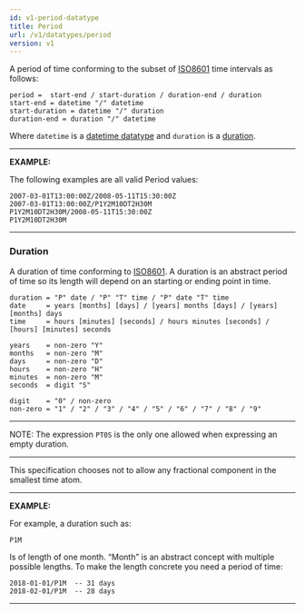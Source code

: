 ```yaml
---
id: v1-period-datatype
title: Period
url: /v1/datatypes/period
version: v1
---
```


A period of time conforming to the subset of [ISO8601](@iso8601) time
intervals as follows:

```abnf
period =  start-end / start-duration / duration-end / duration
start-end = datetime "/" datetime
start-duration = datetime "/" duration
duration-end = duration "/" datetime
```

Where `datetime` is a [datetime datatype](/v1/datatypes/datetime) and `duration`
is a [duration](#duration).

***
**EXAMPLE:**

The following examples are all valid Period values:

```
2007-03-01T13:00:00Z/2008-05-11T15:30:00Z
2007-03-01T13:00:00Z/P1Y2M10DT2H30M
P1Y2M10DT2H30M/2008-05-11T15:30:00Z
P1Y2M10DT2H30M
```
***

### Duration

A duration of time conforming to [ISO8601](@iso8601). A duration is an
abstract period of time so its length will depend on an starting or ending
point in time.

```abnf
duration = "P" date / "P" "T" time / "P" date "T" time
date     = years [months] [days] / [years] months [days] / [years] [months] days
time     = hours [minutes] [seconds] / hours minutes [seconds] / [hours] [minutes] seconds

years    = non-zero "Y"
months   = non-zero "M"
days     = non-zero "D"
hours    = non-zero "H"
minutes  = non-zero "M"
seconds  = digit "S"

digit    = "0" / non-zero
non-zero = "1" / "2" / "3" / "4" / "5" / "6" / "7" / "8" / "9"
```

***
NOTE: The expression `PT0S` is the only one allowed when expressing an empty
duration.
***

This specification chooses not to allow any fractional component in the smallest
time atom.

***
**EXAMPLE:**

For example, a duration such as:

```
P1M
```

Is of length of one month. “Month” is an abstract concept with multiple
possible lengths. To make the length concrete you need a period of time:

```
2018-01-01/P1M  -- 31 days
2018-02-01/P1M  -- 28 days
```
***
